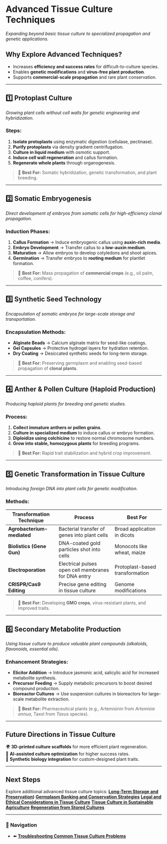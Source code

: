# **Advanced Tissue Culture Techniques**
_Expanding beyond basic tissue culture to specialized propagation and genetic applications._

## **Why Explore Advanced Techniques?**
- Increases **efficiency and success rates** for difficult-to-culture species.
- Enables **genetic modifications** and **virus-free plant production**.
- Supports **commercial-scale propagation** and rare plant conservation.

---

## **1️⃣ Protoplast Culture**
_Growing plant cells without cell walls for genetic engineering and hybridization._

### **Steps:**
1. **Isolate protoplasts** using enzymatic digestion (cellulase, pectinase).
2. **Purify protoplasts** via density gradient centrifugation.
3. **Culture in liquid medium** with osmotic support.
4. **Induce cell wall regeneration** and callus formation.
5. **Regenerate whole plants** through organogenesis.

> 🔬 **Best For:** Somatic hybridization, genetic transformation, and plant breeding.

---

## **2️⃣ Somatic Embryogenesis**
_Direct development of embryos from somatic cells for high-efficiency clonal propagation._

### **Induction Phases:**
1. **Callus Formation** → Induce embryogenic callus using **auxin-rich media**.
2. **Embryo Development** → Transfer callus to a **low-auxin medium**.
3. **Maturation** → Allow embryos to develop cotyledons and shoot apices.
4. **Germination** → Transfer embryos to **rooting medium** for plantlet formation.

> 🌱 **Best For:** Mass propagation of **commercial crops** (e.g., oil palm, coffee, conifers).

---

## **3️⃣ Synthetic Seed Technology**
_Encapsulation of somatic embryos for large-scale storage and transportation._

### **Encapsulation Methods:**
- **Alginate Beads** → Calcium alginate matrix for seed-like coatings.
- **Gel Capsules** → Protective hydrogel layers for hydration retention.
- **Dry Coating** → Desiccated synthetic seeds for long-term storage.

> 🚀 **Best For:** Preserving germplasm and enabling seed-based propagation of **clonal plants**.

---

## **4️⃣ Anther & Pollen Culture (Haploid Production)**
_Producing haploid plants for breeding and genetic studies._

### **Process:**
1. **Collect immature anthers or pollen grains**.
2. **Culture in specialized medium** to induce callus or embryo formation.
3. **Diploidize using colchicine** to restore normal chromosome numbers.
4. **Grow into stable, homozygous plants** for breeding programs.

> 🧬 **Best For:** Rapid trait stabilization and hybrid crop improvement.

---

## **5️⃣ Genetic Transformation in Tissue Culture**
_Introducing foreign DNA into plant cells for genetic modification._

### **Methods:**
| **Transformation Technique** | **Process** | **Best For** |
|----------------|------------|------------|
| **Agrobacterium-mediated** | Bacterial transfer of genes into plant cells | Broad application in dicots |
| **Biolistics (Gene Gun)** | DNA-coated gold particles shot into cells | Monocots like wheat, maize |
| **Electroporation** | Electrical pulses open cell membranes for DNA entry | Protoplast-based transformation |
| **CRISPR/Cas9 Editing** | Precise gene editing in tissue culture | Genome modifications |

> 🧪 **Best For:** Developing **GMO crops**, virus-resistant plants, and improved traits.

---

## **6️⃣ Secondary Metabolite Production**
_Using tissue culture to produce valuable plant compounds (alkaloids, flavonoids, essential oils)._

### **Enhancement Strategies:**
- **Elicitor Addition** → Introduce jasmonic acid, salicylic acid for increased metabolite synthesis.
- **Precursor Feeding** → Supply metabolic precursors to boost desired compound production.
- **Bioreactor Cultures** → Use suspension cultures in bioreactors for large-scale metabolite extraction.

> 🌿 **Best For:** Pharmaceutical plants (e.g., Artemisinin from _Artemisia annua_, Taxol from _Taxus_ species).

---

## **Future Directions in Tissue Culture**
🌍 **3D-printed culture scaffolds** for more efficient plant regeneration.  
🤖 **AI-assisted culture optimization** for higher success rates.  
🔬 **Synthetic biology integration** for custom-designed plant traits.  

---

## **Next Steps**
Explore additional advanced tissue culture topics:
**[Long-Term Storage and Preservation](/pages/advanced-topics/long-term-storage-and-preservation.md))**
**[Germplasm Banking and Conservation Strategies](/pages/advanced-topics/germplasm-banking-and-conservation-strategies.md)**
**[Legal and Ethical Considerations in Tissue Culture](/pages/advanced-topics/legal-and-ethical-considerations-in-tissue-culture.md)**
**[Tissue Culture in Sustainable Agriculture](/pages/advanced-topics/tissue-culture-in-sustainable-agriculture.md)**
**[Regeneration from Stored Cultures](/pages/advanced-topics/regeneration-from-stored-cultures.md)**


---

### 🔗 **Navigation**
- ⬅️ **[Troubleshooting Common Tissue Culture Problems](/pages/troubleshooting-common-tissue-culture-problems.md)**

